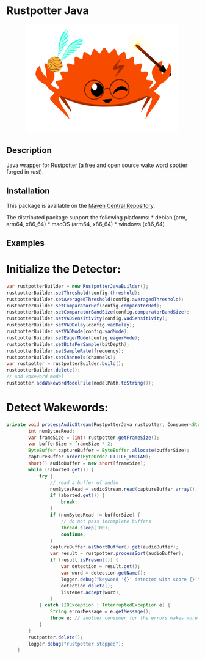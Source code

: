 # Rustpotter Java

<div align="center">
    <img src="./logo.png?raw=true" width="400px"</img> 
</div>

## Description

Java wrapper for [Rustpotter](https://github.com/GiviMAD/rustpotter) (a free and open source wake word spotter forged in rust).

## Installation

This package is available on the [Maven Central Repository](https://search.maven.org/artifact/io.github.givimad/rustpotter-java).

The distributed package support the following platforms:
    * debian (arm, arm64, x86_64)
    * macOS (arm64, x86_64)
    * windows (x86_64)

## Examples

# Initialize the Detector:

```java
var rustpotterBuilder = new RustpotterJavaBuilder();
rustpotterBuilder.setThreshold(config.threshold);
rustpotterBuilder.setAveragedThreshold(config.averagedThreshold);
rustpotterBuilder.setComparatorRef(config.comparatorRef);
rustpotterBuilder.setComparatorBandSize(config.comparatorBandSize);
rustpotterBuilder.setVADSensitivity(config.vadSensitivity);
rustpotterBuilder.setVADDelay(config.vadDelay);
rustpotterBuilder.setVADMode(config.vadMode);
rustpotterBuilder.setEagerMode(config.eagerMode);
rustpotterBuilder.setBitsPerSample(bitDepth);
rustpotterBuilder.setSampleRate(frequency);
rustpotterBuilder.setChannels(channels);
var rustpotter = rustpotterBuilder.build();
rustpotterBuilder.delete();
// Add wakeword model
rustpotter.addWakewordModelFile(modelPath.toString());
```

# Detect Wakewords:

```java
private void processAudioStream(RustpotterJava rustpotter, Consumer<String> listener, InputStream audioStream, AtomicBoolean aborted) {
        int numBytesRead;
        var frameSize = (int) rustpotter.getFrameSize();
        var bufferSize = frameSize * 2;
        ByteBuffer captureBuffer = ByteBuffer.allocate(bufferSize);
        captureBuffer.order(ByteOrder.LITTLE_ENDIAN);
        short[] audioBuffer = new short[frameSize];
        while (!aborted.get()) {
            try {
                // read a buffer of audio
                numBytesRead = audioStream.read(captureBuffer.array(), 0, captureBuffer.capacity());
                if (aborted.get()) {
                    break;
                }
                if (numBytesRead != bufferSize) {
                    // do not pass incomplete buffers
                    Thread.sleep(100);
                    continue;
                }
                captureBuffer.asShortBuffer().get(audioBuffer);
                var result = rustpotter.processSort(audioBuffer);
                if (result.isPresent()) {
                    var detection = result.get();
                    var word = detection.getName();
                    logger.debug("keyword '{}' detected with score {}!", detection.getName(), detection.getScore());
                    detection.delete();
                    listener.accept(word);
                }
            } catch (IOException | InterruptedException e) {
                String errorMessage = e.getMessage();
                throw e; // another consumer for the errors makes more sense as this function is intended to run on a separate thread.
            }
        }
        rustpotter.delete();
        logger.debug("rustpotter stopped");
    }
```